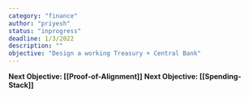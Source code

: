 ```yaml
---
category: "finance"
author: "priyesh"
status: "inprogress"
deadline: 1/3/2022
description: ""
objective: "Design a working Treasury + Central Bank"
---
```


**Next Objective: [[Proof-of-Alignment]]**
**Next Objective: [[Spending-Stack]]**